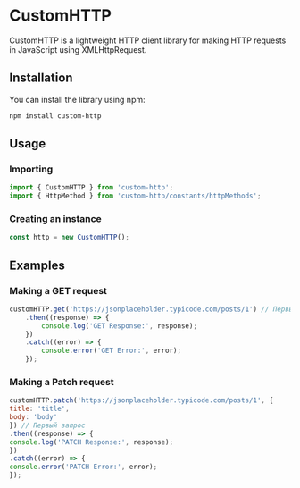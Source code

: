 # CustomHTTP

CustomHTTP is a lightweight HTTP client library for making HTTP requests in JavaScript using XMLHttpRequest.

## Installation

You can install the library using npm:

```bash
npm install custom-http
```
## Usage
### Importing
```javascript
import { CustomHTTP } from 'custom-http';
import { HttpMethod } from 'custom-http/constants/httpMethods';
```
### Creating an instance
```javascript
const http = new CustomHTTP();
```
## Examples
### Making a GET request
```javascript
customHTTP.get('https://jsonplaceholder.typicode.com/posts/1') // Первый запрос
    .then((response) => {
        console.log('GET Response:', response);
    })
    .catch((error) => {
        console.error('GET Error:', error);
    });
```
### Making a Patch request
```javascript
customHTTP.patch('https://jsonplaceholder.typicode.com/posts/1', {
title: 'title',
body: 'body'
}) // Первый запрос
.then((response) => {
console.log('PATCH Response:', response);
})
.catch((error) => {
console.error('PATCH Error:', error);
});
```